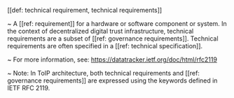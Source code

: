 [[def: technical requirement, technical requirements]]

~ A [[ref: requirement]] for a hardware or software component or system. In the context of decentralized digital trust infrastructure, technical requirements are a subset of [[ref: governance requirements]]. Technical requirements are often specified in a [[ref: technical specification]].

~ For more information, see: <https://datatracker.ietf.org/doc/html/rfc2119> 

~ Note: In ToIP architecture, both technical requirements and [[ref: governance requirements]] are expressed using the keywords defined in IETF RFC 2119.
